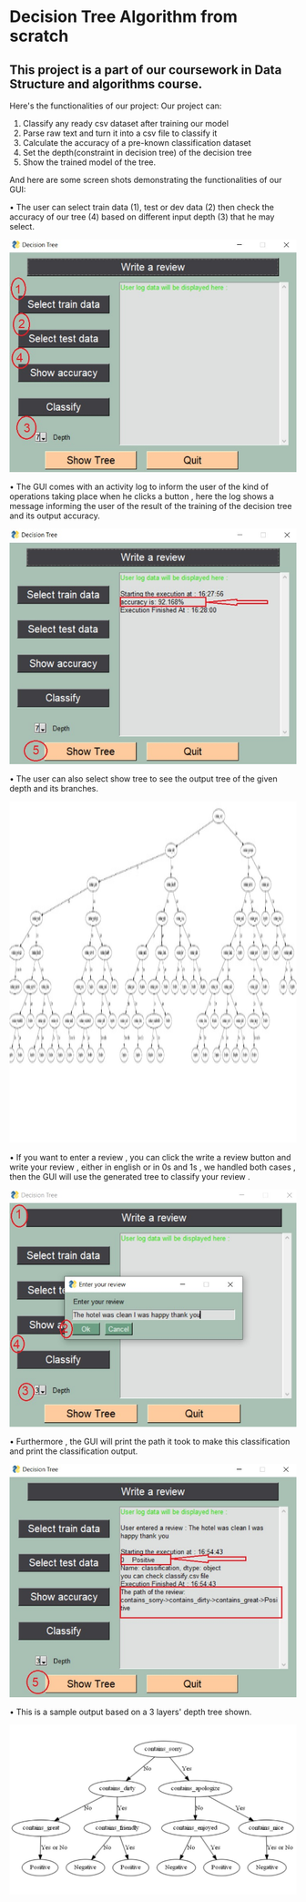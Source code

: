 # Decision Tree Algorithm from scratch
## This project is a part of our coursework in Data Structure and algorithms course.

Here's the functionalities of our project:
Our project can:
1. Classify any ready csv dataset after training our model
2. Parse raw text and turn it into a csv file to classify it
3. Calculate the accuracy of a pre-known classification dataset
4. Set the depth(constraint in decision tree) of the decision tree
5. Show the trained model of the tree.


And here are some screen shots demonstrating the functionalities of our GUI:

  • The user can select train data (1), test or dev data (2) then check the accuracy of our tree (4) based on different input depth (3) that he may select.

<p align="center">
  <img src="images/1.jpeg">
</p>


  • The GUI comes with an activity log to inform the user of the kind of operations taking place when he clicks a button , here the log shows a message informing the user of the result of the training of the decision tree and its output accuracy.

<p align="center">
  <img src="images/2.jpeg">
</p>

  • The user can also select show tree to see the output tree of the given depth and its branches.

<p align="center">
  <img width = "1000" height="600" src="images/3.jpeg">
</p>

  • If you want to enter a review , you can click the write a review button and write your review , either in english or in 0s and 1s , we handled both cases , then the GUI will use the generated tree to classify your review . 

<p align="center">
  <img src="images/4.jpeg">
</p>

  • Furthermore , the GUI will print the path it took to make this classification and print the classification output.

<p align="center">
  <img src="images/5.jpeg">
</p>

  • This is a sample output based on a 3 layers' depth tree shown.

<p align="center">
  <img src="images/6.jpeg">
</p>
